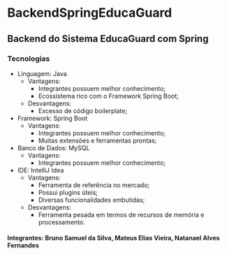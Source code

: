 # BackendSpringEducaGuard

## Backend do Sistema EducaGuard com Spring 

### Tecnologias
- Linguagem: Java
    - Vantagens: 
        - Integrantes possuem melhor conhecimento;
        - Ecossistema rico com o Framework Spring Boot;
    - Desvantagens:
        - Excesso de código boilerplate;
- Framework: Spring Boot
    - Vantagens: 
        - Integrantes possuem melhor conhecimento;
        - Muitas extensões e ferramentas prontas;
- Banco de Dados: MySQL
    - Vantagens: 
        - Integrantes possuem melhor conhecimento;
- IDE: IntelliJ Idea
    - Vantagens: 
        - Ferramenta de referência no mercado;
        - Possui plugins úteis;
        - Diversas funcionalidades embutidas;
    - Desvantagens: 
        - Ferramenta pesada em termos de recursos de memória e processamento. 
         
#### Integrantes: Bruno Samuel da Silva, Mateus Elias Vieira, Natanael Alves Fernandes
